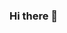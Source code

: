### Hi there 👋

<!--
**DanielErhardt/DanielErhardt** is a ✨ _special_ ✨ repository because its `README.md` (this file) appears on your GitHub profile.

Here are some ideas to get you started:

- 🔭 I’m currently working on ...
- 🌱 I’m currently learning ...
- 👯 I’m looking to collaborate on ...
- 🤔 I’m looking for help with ...
- 💬 Ask me about ...
- 📫 How to reach me: ...
- 😄 Pronouns: ...
- ⚡ Fun fact: ...
-->

<!-- <span><img align="left" src="https://github-readme-stats.vercel.app/api/top-langs?username=DanielErhardt&show_icons=true&locale=en&layout=compact" alt="DanielErhardt's GitHub Stats"  width="400px" /></span> -->
